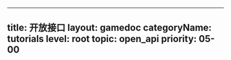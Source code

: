 
---
title: 开放接口
layout: gamedoc
categoryName: tutorials
level: root
topic: open_api
priority: 05-00
---


